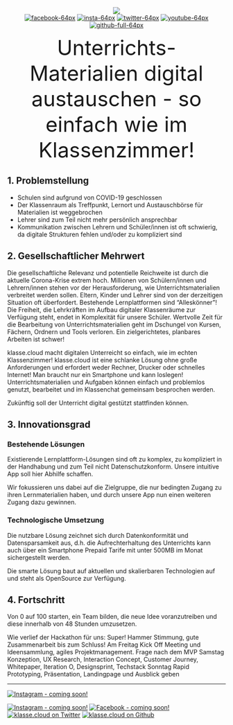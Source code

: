<div align="center">
<a href="https://imgbb.com/"><img src="https://i.ibb.co/yRzzJtm/logo-transp-520px.png" border="0"></a><br>
<a href="https://imgbb.com/"><img src="https://i.ibb.co/0JBvGVV/facebook-64px.png" alt="facebook-64px" border="0"></a>
<a href="https://imgbb.com/"><img src="https://i.ibb.co/ggtW6sP/insta-64px.png" alt="insta-64px" border="0"></a>
<a href="https://imgbb.com/"><img src="https://i.ibb.co/qYV4sd2/twitter-64px.png" alt="twitter-64px" border="0"></a>
<a href="https://imgbb.com/"><img src="https://i.ibb.co/3mqNvrx/youtube-64px.png" alt="youtube-64px" border="0"></a>
<a href="https://imgbb.com/"><img src="https://i.ibb.co/55mKghL/github-full-64px.png" alt="github-full-64px" border="0"></a>
<br>

<font size="24">Unterrichts-Materialien digital austauschen - so einfach wie im Klassenzimmer!</font>
</div>

## 1. Problemstellung

* Schulen sind aufgrund von COVID-19 geschlossen
* Der Klassenraum als Treffpunkt, Lernort und Austauschbörse für Materialien ist weggebrochen
* Lehrer sind zum Teil nicht mehr persönlich ansprechbar
* Kommunikation zwischen Lehrern und Schüler/innen ist oft schwierig, da digitale Strukturen fehlen und/oder zu kompliziert sind


## 2. Gesellschaftlicher Mehrwert

Die gesellschaftliche Relevanz und potentielle Reichweite ist durch die aktuelle Corona-Krise extrem hoch. Millionen von Schülern/innen und Lehrern/innen stehen vor der Herausforderung, wie Unterrichtsmaterialien verbreitet werden sollen. Eltern, Kinder und Lehrer sind von der derzeitigen Situation oft überfordert.
Bestehende Lernplattformen sind “Alleskönner”! Die Freiheit, die Lehrkräften im Aufbau digitaler Klassenräume zur Verfügung steht, endet in Komplexität für unsere Schüler. Wertvolle Zeit für die Bearbeitung von Unterrichtsmaterialien geht im Dschungel von Kursen, Fächern, Ordnern und Tools verloren. Ein zielgerichtetes, planbares Arbeiten ist schwer!

klasse.cloud macht digitalen Unterreicht so einfach, wie im echten Klassenzimmer! 
klasse.cloud ist eine schlanke Lösung ohne große Anforderungen und erfordert weder Rechner, Drucker oder schnelles Internet! Man braucht nur ein Smartphone und kann loslegen! 
Unterrichtsmaterialien und Aufgaben können einfach und problemlos genutzt, bearbeitet und im Klassenchat gemeinsam besprochen werden.

Zukünftig soll der Unterricht digital gestützt stattfinden können.


## 3. Innovationsgrad

### Bestehende Lösungen

Existierende Lernplattform-Lösungen sind oft zu komplex, zu kompliziert in der Handhabung und zum Teil nicht Datenschutzkonform. Unsere intuitive App soll hier Abhilfe schaffen.

Wir fokussieren uns dabei auf die Zielgruppe, die nur bedingten Zugang zu ihren Lernmaterialien haben, und durch unsere App nun einen weiteren Zugang dazu gewinnen. 

### Technologische Umsetzung

Die nutzbare Lösung zeichnet sich durch Datenkonformität und Datensparsamkeit aus, d.h. die Aufrechterhaltung des Unterrichts kann auch über ein Smartphone Prepaid Tarife mit unter 500MB im Monat sichergestellt werden. 

Die smarte Lösung baut auf aktuellen und skalierbaren Technologien auf und steht als OpenSource zur Verfügung.


## 4. Fortschritt

Von 0 auf 100 starten, ein Team bilden, die neue Idee voranzutreiben und diese innerhalb von 48 Stunden umzusetzen. 

Wie verlief der Hackathon für uns: Super! Hammer Stimmung, gute Zusammenarbeit bis zum Schluss!
Am Freitag Kick Off Meeting und Ideensammlung, agiles Projektmanagement. Frage nach dem MVP
Samstag Konzeption, UX Research, Interaction Concept, Customer Journey, Whitepaper, Iteration O, Designsprint, Techstack
Sonntag Rapid Prototyping, Präsentation, Landingpage und Ausblick geben


__________

[![Instagram - coming soon!](https://i.ibb.co/8zhrnyS/logo-transp-450px.png "klasse.cloud")](http://www.klasse.cloud)      
  
[![Instagram - coming soon!](https://i.ibb.co/ggtW6sP/insta-64px.png "Instagram - coming soon!")]()
[![Facebook - coming soon!](https://i.ibb.co/0JBvGVV/facebook-64px.png "Facebook - coming soon!")]() 
[![klasse.cloud on Twitter](https://i.ibb.co/qYV4sd2/twitter-64px.png "klasse.cloud on Twitter")](https://twitter.com/klassecloud) 
[![klasse.cloud on Github](https://i.ibb.co/55mKghL/github-full-64px.png "klasse.cloud on Github")](https://github.com/klassecloud/)
